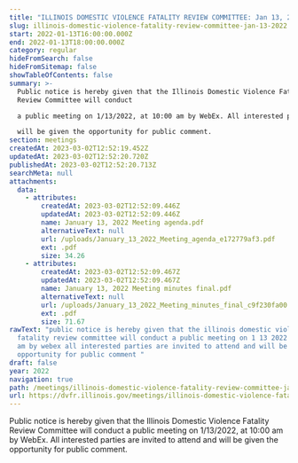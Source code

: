 ```yaml
---
title: "ILLINOIS DOMESTIC VIOLENCE FATALITY REVIEW COMMITTEE: Jan 13, 2022"
slug: illinois-domestic-violence-fatality-review-committee-jan-13-2022
start: 2022-01-13T16:00:00.000Z
end: 2022-01-13T18:00:00.000Z
category: regular
hideFromSearch: false
hideFromSitemap: false
showTableOfContents: false
summary: >-
  Public notice is hereby given that the Illinois Domestic Violence Fatality
  Review Committee will conduct

  a public meeting on 1/13/2022, at 10:00 am by WebEx. All interested parties are invited to attend and

  will be given the opportunity for public comment.
section: meetings
createdAt: 2023-03-02T12:52:19.452Z
updatedAt: 2023-03-02T12:52:20.720Z
publishedAt: 2023-03-02T12:52:20.713Z
searchMeta: null
attachments:
  data:
    - attributes:
        createdAt: 2023-03-02T12:52:09.446Z
        updatedAt: 2023-03-02T12:52:09.446Z
        name: January 13, 2022 Meeting agenda.pdf
        alternativeText: null
        url: /uploads/January_13_2022_Meeting_agenda_e172779af3.pdf
        ext: .pdf
        size: 34.26
    - attributes:
        createdAt: 2023-03-02T12:52:09.467Z
        updatedAt: 2023-03-02T12:52:09.467Z
        name: January 13, 2022 Meeting minutes final.pdf
        alternativeText: null
        url: /uploads/January_13_2022_Meeting_minutes_final_c9f230fa00.pdf
        ext: .pdf
        size: 71.67
rawText: "public notice is hereby given that the illinois domestic violence
  fatality review committee will conduct a public meeting on 1 13 2022 at 10 00
  am by webex all interested parties are invited to attend and will be given the
  opportunity for public comment "
draft: false
year: 2022
navigation: true
path: /meetings/illinois-domestic-violence-fatality-review-committee-jan-13-2022
url: https://dvfr.illinois.gov/meetings/illinois-domestic-violence-fatality-review-committee-jan-13-2022
---
```


Public notice is hereby given that the Illinois Domestic Violence Fatality Review Committee will conduct
a public meeting on 1/13/2022, at 10:00 am by WebEx. All interested parties are invited to attend and
will be given the opportunity for public comment.
